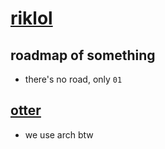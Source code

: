 # [riklol](https://www.youtube.com/watch?v=dQw4w9WgXcQ)

## roadmap of something
- there's no road, only `01`

## [otter](https://upload.wikimedia.org/wikipedia/commons/thumb/0/02/Sea_Otter_%28Enhydra_lutris%29_%2825169790524%29_crop.jpg/800px-Sea_Otter_%28Enhydra_lutris%29_%2825169790524%29_crop.jpg)
- we use arch btw
